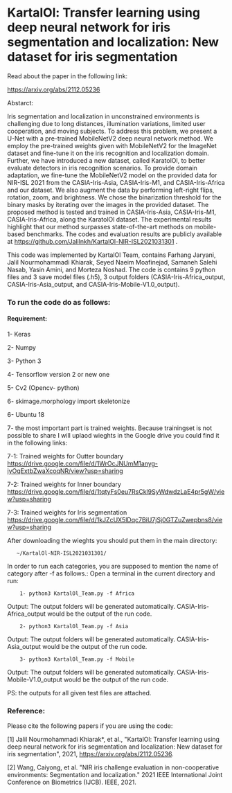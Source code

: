 # KartalOl: Transfer learning using deep neural network for iris segmentation and localization: New dataset for iris segmentation 

Read about the paper in the following link:

   https://arxiv.org/abs/2112.05236 

Abstarct:


Iris segmentation and localization in unconstrained environments is challenging due to long distances, illumination variations, limited user cooperation, and moving subjects. To address this problem, we present a U-Net with a pre-trained MobileNetV2 deep neural network method. We employ the pre-trained weights given with MobileNetV2 for the ImageNet dataset and fine-tune it on the iris recognition and localization domain. Further, we have introduced a new dataset, called KaratolOl, to better evaluate detectors in iris recognition scenarios. To provide domain adaptation, we fine-tune the MobileNetV2 model on the provided data for NIR-ISL 2021 from the CASIA-Iris-Asia, CASIA-Iris-M1, and CASIA-Iris-Africa and our dataset. We also augment the data by performing left-right flips, rotation, zoom, and brightness. We chose the binarization threshold for the binary masks by iterating over the images in the provided dataset. The proposed method is tested and trained in CASIA-Iris-Asia, CASIA-Iris-M1, CASIA-Iris-Africa, along the KaratolOl dataset. The experimental results highlight that our method surpasses state-of-the-art methods on mobile-based benchmarks. The codes and evaluation results are publicly available at https://github.com/Jalilnkh/KartalOl-NIR-ISL2021031301 .


This code was implemented by KartalOl Team, contains Farhang Jaryani, Jalil Nourmohammadi Khiarak, Seyed Naeim Moafinejad, Samaneh Salehi Nasab, Yasin Amini, and Morteza Noshad.
The code is contains  9 python files and 3 save model files (.h5), 3 output folders (CASIA-Iris-Africa_output, CASIA-Iris-Asia_output, and CASIA-Iris-Mobile-V1.0_output).

### To run the code do as follows:

#### Requirement:

1- Keras

2- Numpy

3- Python 3 

4- Tensorflow version 2 or new one

5- Cv2 (Opencv- python)

6- skimage.morphology import skeletonize

6- Ubuntu 18

7- the most important part is trained weights. Because trainingset is not possible to share I will uplaod wieghts in the Google drive you could find it in the following links:

   7-1: Trained weights for Outter boundary https://drive.google.com/file/d/1WrOcJNUmM1anyg-iyOqExtbZwaXcoqNR/view?usp=sharing
   
   7-2: Trained weights for Inner boundary https://drive.google.com/file/d/1tqtyFs0eu7RsCkl9SyWdwdzLaE4pr5gW/view?usp=sharing 
   
   7-3: Trained weights for Iris segmentation https://drive.google.com/file/d/1kJZcUX5lDqc7BiU7jSj0GTZuZwepbns8/view?usp=sharing 

After downloading the wieghts you should put them in the main directory:

       ~/KartalOl-NIR-ISL2021031301/
      

In order to run each categories, you are supposed to mention the name of category after -f as follows.:
Open a terminal in the current directory and run:

        1- python3 KartalOl_Team.py -f Africa

Output: The output folders will be generated automatically. CASIA-Iris-Africa_output would be the output of the run code.

        2- python3 KartalOl_Team.py -f Asia

Output: The output folders will be generated automatically. CASIA-Iris-Asia_output would be the output of the run code.

        3- python3 KartalOl_Team.py -f Mobile

Output: The output folders will be generated automatically. CASIA-Iris-Mobile-V1.0_output would be the output of the run code.


PS: the outputs for all given test files are attached. 


### Reference:

Please cite the following papers if you are using the code:

[1] Jalil Nourmohammadi Khiarak*, et al., "KartalOl: Transfer learning using deep neural network for iris segmentation and localization: New dataset for iris segmentation", 2021, https://arxiv.org/abs/2112.05236.

[2] Wang, Caiyong, et al. "NIR iris challenge evaluation in non-cooperative environments: Segmentation and localization." 2021 IEEE International Joint Conference on Biometrics (IJCB). IEEE, 2021.

